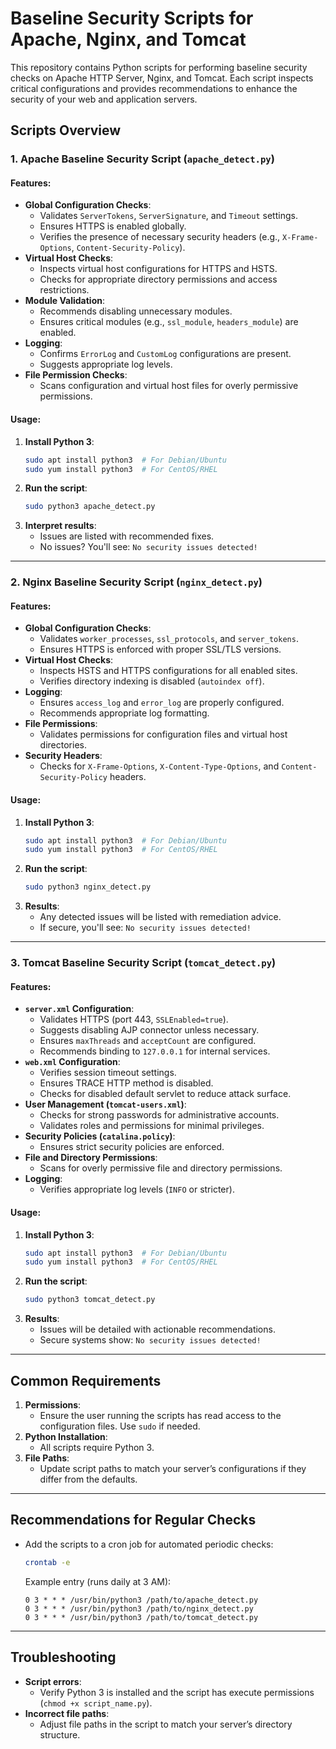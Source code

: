 # Baseline Security Scripts for Apache, Nginx, and Tomcat

This repository contains Python scripts for performing baseline security checks on Apache HTTP Server, Nginx, and Tomcat. Each script inspects critical configurations and provides recommendations to enhance the security of your web and application servers.

## Scripts Overview

### 1. Apache Baseline Security Script (`apache_detect.py`)
#### Features:
- **Global Configuration Checks**:
  - Validates `ServerTokens`, `ServerSignature`, and `Timeout` settings.
  - Ensures HTTPS is enabled globally.
  - Verifies the presence of necessary security headers (e.g., `X-Frame-Options`, `Content-Security-Policy`).
- **Virtual Host Checks**:
  - Inspects virtual host configurations for HTTPS and HSTS.
  - Checks for appropriate directory permissions and access restrictions.
- **Module Validation**:
  - Recommends disabling unnecessary modules.
  - Ensures critical modules (e.g., `ssl_module`, `headers_module`) are enabled.
- **Logging**:
  - Confirms `ErrorLog` and `CustomLog` configurations are present.
  - Suggests appropriate log levels.
- **File Permission Checks**:
  - Scans configuration and virtual host files for overly permissive permissions.

#### Usage:
1. **Install Python 3**:
   ```bash
   sudo apt install python3  # For Debian/Ubuntu
   sudo yum install python3  # For CentOS/RHEL
   ```
2. **Run the script**:
   ```bash
   sudo python3 apache_detect.py
   ```
3. **Interpret results**:
   - Issues are listed with recommended fixes.
   - No issues? You'll see: `No security issues detected!`

---

### 2. Nginx Baseline Security Script (`nginx_detect.py`)
#### Features:
- **Global Configuration Checks**:
  - Validates `worker_processes`, `ssl_protocols`, and `server_tokens`.
  - Ensures HTTPS is enforced with proper SSL/TLS versions.
- **Virtual Host Checks**:
  - Inspects HSTS and HTTPS configurations for all enabled sites.
  - Verifies directory indexing is disabled (`autoindex off`).
- **Logging**:
  - Ensures `access_log` and `error_log` are properly configured.
  - Recommends appropriate log formatting.
- **File Permissions**:
  - Validates permissions for configuration files and virtual host directories.
- **Security Headers**:
  - Checks for `X-Frame-Options`, `X-Content-Type-Options`, and `Content-Security-Policy` headers.

#### Usage:
1. **Install Python 3**:
   ```bash
   sudo apt install python3  # For Debian/Ubuntu
   sudo yum install python3  # For CentOS/RHEL
   ```
2. **Run the script**:
   ```bash
   sudo python3 nginx_detect.py
   ```
3. **Results**:
   - Any detected issues will be listed with remediation advice.
   - If secure, you'll see: `No security issues detected!`

---

### 3. Tomcat Baseline Security Script (`tomcat_detect.py`)
#### Features:
- **`server.xml` Configuration**:
  - Validates HTTPS (port 443, `SSLEnabled=true`).
  - Suggests disabling AJP connector unless necessary.
  - Ensures `maxThreads` and `acceptCount` are configured.
  - Recommends binding to `127.0.0.1` for internal services.
- **`web.xml` Configuration**:
  - Verifies session timeout settings.
  - Ensures TRACE HTTP method is disabled.
  - Checks for disabled default servlet to reduce attack surface.
- **User Management (`tomcat-users.xml`)**:
  - Checks for strong passwords for administrative accounts.
  - Validates roles and permissions for minimal privileges.
- **Security Policies (`catalina.policy`)**:
  - Ensures strict security policies are enforced.
- **File and Directory Permissions**:
  - Scans for overly permissive file and directory permissions.
- **Logging**:
  - Verifies appropriate log levels (`INFO` or stricter).

#### Usage:
1. **Install Python 3**:
   ```bash
   sudo apt install python3  # For Debian/Ubuntu
   sudo yum install python3  # For CentOS/RHEL
   ```
2. **Run the script**:
   ```bash
   sudo python3 tomcat_detect.py
   ```
3. **Results**:
   - Issues will be detailed with actionable recommendations.
   - Secure systems show: `No security issues detected!`

---

## Common Requirements
1. **Permissions**:
   - Ensure the user running the scripts has read access to the configuration files. Use `sudo` if needed.
2. **Python Installation**:
   - All scripts require Python 3.
3. **File Paths**:
   - Update script paths to match your server’s configurations if they differ from the defaults.

---

## Recommendations for Regular Checks
- Add the scripts to a cron job for automated periodic checks:
  ```bash
  crontab -e
  ```
  Example entry (runs daily at 3 AM):
  ```
  0 3 * * * /usr/bin/python3 /path/to/apache_detect.py
  0 3 * * * /usr/bin/python3 /path/to/nginx_detect.py
  0 3 * * * /usr/bin/python3 /path/to/tomcat_detect.py
  ```

---

## Troubleshooting
- **Script errors**:
  - Verify Python 3 is installed and the script has execute permissions (`chmod +x script_name.py`).
- **Incorrect file paths**:
  - Adjust file paths in the script to match your server’s directory structure.



